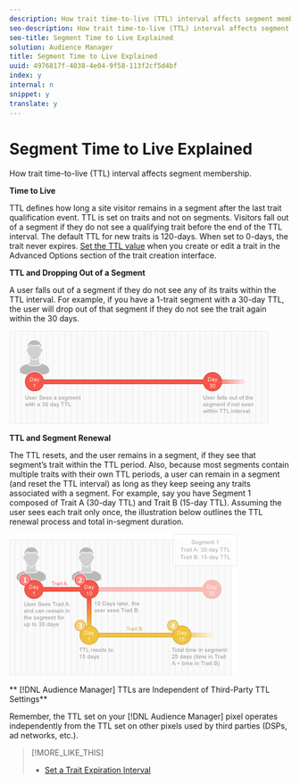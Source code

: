 ```yaml
---
description: How trait time-to-live (TTL) interval affects segment membership.
seo-description: How trait time-to-live (TTL) interval affects segment membership.
seo-title: Segment Time to Live Explained
solution: Audience Manager
title: Segment Time to Live Explained
uuid: 4976817f-4038-4e04-9f58-113f2cf5d4bf
index: y
internal: n
snippet: y
translate: y
---
```


# Segment Time to Live Explained

How trait time-to-live (TTL) interval affects segment membership.



**Time to Live** 


TTL defines how long a site visitor remains in a segment after the last trait qualification event. TTL is set on traits and not on segments. Visitors fall out of a segment if they do not see a qualifying trait before the end of the TTL interval. The default TTL for new traits is 120-days. When set to 0-days, the trait never expires. [Set the TTL value](../../c_features/traits/create-onboarded-rule-based-traits.md#task_F17639E26C2744A0942461FCCD4D4DC7) when you create or edit a trait in the Advanced Options section of the trait creation interface. 


**TTL and Dropping Out of a Segment** 


A user falls out of a segment if they do not see any of its traits within the TTL interval. For example, if you have a 1-trait segment with a 30-day TTL, the user will drop out of that segment if they do not see the trait again within the 30 days. 


![](assets/ttl_1.png) 


**TTL and Segment Renewal** 


The TTL resets, and the user remains in a segment, if they see that segment’s trait within the TTL period. Also, because most segments contain multiple traits with their own TTL periods, a user can remain in a segment (and reset the TTL interval) as long as they keep seeing any traits associated with a segment. For example, say you have Segment 1 composed of Trait A (30-day TTL) and Trait B (15-day TTL). Assuming the user sees each trait only once, the illustration below outlines the TTL renewal process and total in-segment duration. 


![](assets/ttl_2.png) 


** [!DNL Audience Manager] TTLs are Independent of Third-Party TTL Settings** 


Remember, the TTL set on your [!DNL Audience Manager] pixel operates independently from the TTL set on other pixels used by third parties (DSPs, ad networks, etc.). 
>[!MORE_LIKE_THIS]
>
>* [Set a Trait Expiration Interval](create-onboarded-rule-based-traits.md#task_F17639E26C2744A0942461FCCD4D4DC7)
